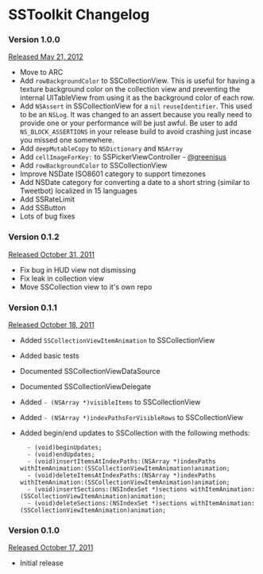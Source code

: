 # SSToolkit Changelog

### Version 1.0.0

[Released May 21, 2012](https://github.com/samsoffes/sstoolkit/tree/1.0.0)

* Move to ARC
* Add `rowBackgroundColor` to SSCollectionView. This is useful for having a texture background color on the collection view and preventing the internal UITableView from using it as the background color of each row.
* Add `NSAssert` in SSCollectionView for a `nil` `reuseIdentifier`. This used to be an `NSLog`. It was changed to an assert because you really need to provide one or your performance will be just awful. Be user to add `NS_BLOCK_ASSERTIONS` in your release build to avoid crashing just incase you missed one somewhere.
* Add `deepMutableCopy` to `NSDictionary` and `NSArray`
* Add `cellImageForKey:` to SSPickerViewController - [@greenisus](http://github.com/greenisus)
* Add `rowBackgroundColor` to SSCollectionView
* Improve NSDate ISO8601 category to support timezones
* Add NSDate category for converting a date to a short string (similar to Tweetbot) localized in 15 languages
* Add SSRateLimit
* Add SSButton
* Lots of bug fixes

### Version 0.1.2

[Released October 31, 2011](https://github.com/samsoffes/sstoolkit/tree/0.1.2)

* Fix bug in HUD view not dismissing
* Fix leak in collection view
* Move SSCollection view to it's own repo


### Version 0.1.1

[Released October 18, 2011](https://github.com/samsoffes/sstoolkit/tree/0.1.1)

* Added `SSCollectionViewItemAnimation` to SSCollectionView

* Added basic tests

* Documented SSCollectionViewDataSource

* Documented SSCollectionViewDelegate

* Added `- (NSArray *)visibleItems` to SSCollectionView

* Added `- (NSArray *)indexPathsForVisibleRows` to SSCollectionView

* Added begin/end updates to SSCollection with the following methods:    

        - (void)beginUpdates;
        - (void)endUpdates;
        - (void)insertItemsAtIndexPaths:(NSArray *)indexPaths withItemAnimation:(SSCollectionViewItemAnimation)animation;
        - (void)deleteItemsAtIndexPaths:(NSArray *)indexPaths withItemAnimation:(SSCollectionViewItemAnimation)animation;
        - (void)insertSections:(NSIndexSet *)sections withItemAnimation:(SSCollectionViewItemAnimation)animation;
        - (void)deleteSections:(NSIndexSet *)sections withItemAnimation:(SSCollectionViewItemAnimation)animation;

### Version 0.1.0

[Released October 17, 2011](https://github.com/samsoffes/sstoolkit/tree/0.1.0)

* Initial release
